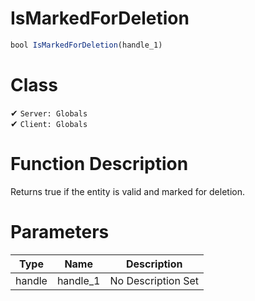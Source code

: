 # IsMarkedForDeletion
```js
bool IsMarkedForDeletion(handle_1)
```
# Class
✔ `Server: Globals`  
✔ `Client: Globals`  

# Function Description
Returns true if the entity is valid and marked for deletion.
# Parameters
Type|Name|Description
--|--|--
handle|handle_1|No Description Set
